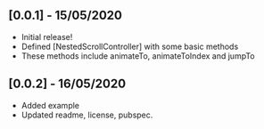 ## [0.0.1] - 15/05/2020

* Initial release! 
* Defined [NestedScrollController] with some basic methods
* These methods include animateTo, animateToIndex and jumpTo

## [0.0.2] - 16/05/2020

* Added example
* Updated readme, license, pubspec.
